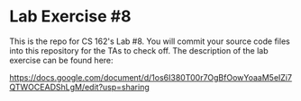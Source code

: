 Lab Exercise #8
===============

This is the repo for CS 162's Lab #8.  You will commit your source code files into this repository for the TAs to check off.  The description of the lab exercise can be found here:

https://docs.google.com/document/d/1os6I380T00r7OgBfOowYoaaM5eIZi7QTWOCEADShLgM/edit?usp=sharing
